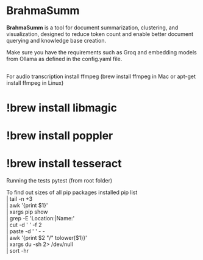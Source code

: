 # BrahmaSumm

**BrahmaSumm** is a tool for document summarization, clustering, and visualization, designed to reduce token count and enable better document querying and knowledge base creation.

Make sure you have the requirements such as Groq and embedding models from Ollama as defined in the config.yaml file.

##
For audio transcription install ffmpeg (brew install ffmpeg in Mac or apt-get install ffmpeg in Linux)
# !brew install libmagic
# !brew install poppler
# !brew install tesseract

Running the tests
pytest (from root folder)

To find out sizes of all pip packages installed
pip list \
  | tail -n +3 \
  | awk '{print $1}' \
  | xargs pip show \
  | grep -E 'Location:|Name:' \
  | cut -d ' ' -f 2 \
  | paste -d ' ' - - \
  | awk '{print $2 "/" tolower($1)}' \
  | xargs du -sh 2> /dev/null \
  | sort -hr


